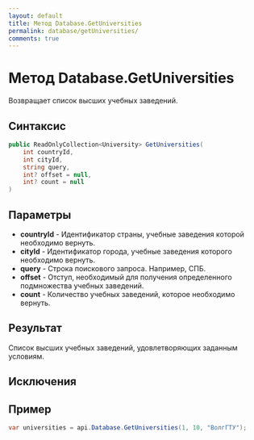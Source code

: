 ```yaml
---
layout: default
title: Метод Database.GetUniversities
permalink: database/getUniversities/
comments: true
---
```

# Метод Database.GetUniversities
Возвращает список высших учебных заведений.

## Синтаксис
```csharp
public ReadOnlyCollection<University> GetUniversities(
	int countryId, 
	int cityId, 
	string query, 
	int? offset = null, 
	int? count = null
)
```

## Параметры
+ **countryId** - Идентификатор страны, учебные заведения которой необходимо вернуть.
+ **cityId** - Идентификатор города, учебные заведения которого необходимо вернуть.
+ **query** - Строка поискового запроса. Например, СПБ.
+ **offset** - Отступ, необходимый для получения определенного подмножества учебных заведений.
+ **count** - Количество учебных заведений, которое необходимо вернуть.

## Результат
Список высших учебных заведений, удовлетворяющих заданным условиям.

## Исключения

## Пример
```csharp
var universities = api.Database.GetUniversities(1, 10, "ВолгГТУ");
```

